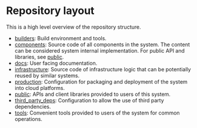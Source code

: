 # Repository layout

This is a high level overview of the repository structure.

-   [builders](/builders/): Build environment and tools.
-   [components](/components/): Source code of all components in the system. The content can be
    considered system internal implementation. For public API and libraries, see [public](/public/).
-   [docs](/docs/): User facing documentation.
-   [infrastructure](/infrastructure/): Source code of infrastructure logic that can be potentially
    reused by similar systems.
-   [production](/production/): Configuration for packaging and deployment of the system into cloud
    platforms.
-   [public](/public/): APIs and client libraries provided to users of this system.
-   [third_party_deps](/third_party_deps/): Configuration to allow the use of third party dependencies.
-   [tools](/tools/): Convenient tools provided to users of the system for common operations.
